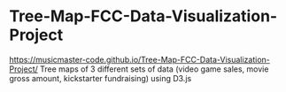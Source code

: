 # Tree-Map-FCC-Data-Visualization-Project
https://musicmaster-code.github.io/Tree-Map-FCC-Data-Visualization-Project/
Tree maps of 3 different sets of data (video game sales, movie gross amount, kickstarter fundraising) using D3.js
